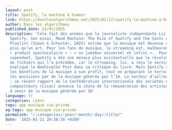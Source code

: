 ```yaml
---
layout: post
title: Spotify, la machine à humeur
link: https://danslesalgorithmes.net/2025/01/17/spotify-la-machine-a-humeur
author: Dans les algorithmes
published_date: 21/01/2025
description: 'Cela fait des années que la journaliste indépendante Liz Pelly observe
  Spotify. Son essai, Mood Machine: The Rise of Spotify and the Costs of the Perfect
  Playlist (Simon & Schuster, 2025) estime que la musique est devenue un utilitaire
  plus qu’un art. Pour les fans de musique, le streaming est, malheureusement, un
  « produit spectaculaire » : « un jukebox universel et infini ».  Pour les musiciens
  cependant, Spotify a été une menace plus existentielle que la révolution du partage
  de fichiers qui l’a précédée, car le streaming, lui, a reçu le vernis de la légitimité,
  explique le Washington Post dans sa critique du livre. Mais Spotify a surtout détourné
  les bénéfices de la musique a son profit, tout en préparant le terrain pour remplacer
  les musiciens par de la musique générée par l’IA. Le secteur d’ailleurs s’y prépare
  : un récent rapport de la Confédération internationale des sociétés d’auteurs et
  compositeurs (Cisac) annonce la chute de la rémunération des artistes et le déferlement
  à venir de la musique générée par IA'
language: fr
categories: Liens
tags: app musique vie-privée
og-tags: app musique vie-privée
permalink: "/:categories/:year/:month/:day/:title/"
date: '2025-01-21 20:38:16 +0100'
---
```

